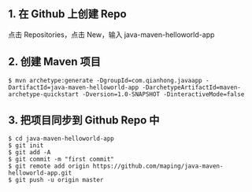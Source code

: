 ## 1. 在 Github 上创建 Repo
点击 Repositories，点击 New，输入 java-maven-helloworld-app

## 2. 创建 Maven 项目 
```console
$ mvn archetype:generate -DgroupId=com.qianhong.javaapp -DartifactId=java-maven-helloworld-app -DarchetypeArtifactId=maven-archetype-quickstart -Dversion=1.0-SNAPSHOT -DinteractiveMode=false
```

## 3. 把项目同步到 Github Repo 中 
```console
$ cd java-maven-helloworld-app
$ git init
$ git add -A
$ git commit -m "first commit"
$ git remote add origin https://github.com/maping/java-maven-helloworld-app.git
$ git push -u origin master
```
